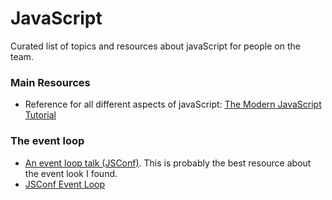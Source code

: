 # JavaScript

Curated list of topics and resources about javaScript for people on the  team.

### Main Resources

* Reference for all different aspects of javaScript: [The Modern JavaScript Tutorial](https://javascript.info/)

### The event loop
* [An event loop talk (JSConf)](https://www.youtube.com/watch?v=vn3tm0quoqE). This is probably the best resource about the event look I found.
* [JSConf Event Loop](https://www.youtube.com/watch?v=8aGhZQkoFbQ)

